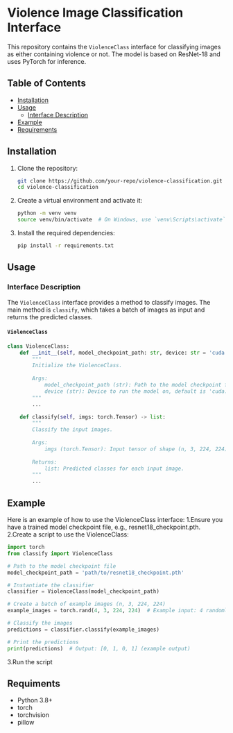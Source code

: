 # Violence Image Classification Interface

This repository contains the `ViolenceClass` interface for classifying images as either containing violence or not. The model is based on ResNet-18 and uses PyTorch for inference.

## Table of Contents
- [Installation](#installation)
- [Usage](#usage)
    - [Interface Description](#interface-description)
- [Example](#example)
- [Requirements](#requirements)

## Installation

1. Clone the repository:
    ```sh
    git clone https://github.com/your-repo/violence-classification.git
    cd violence-classification
    ```

2. Create a virtual environment and activate it:
    ```sh
    python -m venv venv
    source venv/bin/activate  # On Windows, use `venv\Scripts\activate`
    ```

3. Install the required dependencies:
    ```sh
    pip install -r requirements.txt
    ```

## Usage

### Interface Description

The `ViolenceClass` interface provides a method to classify images. The main method is `classify`, which takes a batch of images as input and returns the predicted classes.

#### `ViolenceClass`

```python
class ViolenceClass:
    def __init__(self, model_checkpoint_path: str, device: str = 'cuda:0'):
        """
        Initialize the ViolenceClass.
        
        Args:
            model_checkpoint_path (str): Path to the model checkpoint file.
            device (str): Device to run the model on, default is 'cuda:0'.
        """
        ...

    def classify(self, imgs: torch.Tensor) -> list:
        """
        Classify the input images.
        
        Args:
            imgs (torch.Tensor): Input tensor of shape (n, 3, 224, 224) where n is the batch size.
        
        Returns:
            list: Predicted classes for each input image.
        """
        ...
```

## Example

Here is an example of how to use the ViolenceClass interface:
1.Ensure you have a trained model checkpoint file, e.g., resnet18_checkpoint.pth.
2.Create a script to use the ViolenceClass:

```python
import torch
from classify import ViolenceClass

# Path to the model checkpoint file
model_checkpoint_path = 'path/to/resnet18_checkpoint.pth'

# Instantiate the classifier
classifier = ViolenceClass(model_checkpoint_path)

# Create a batch of example images (n, 3, 224, 224)
example_images = torch.rand(4, 3, 224, 224)  # Example input: 4 randomly generated images

# Classify the images
predictions = classifier.classify(example_images)

# Print the predictions
print(predictions)  # Output: [0, 1, 0, 1] (example output)

```

3.Run the script

## Requiments

* Python 3.8+
* torch
* torchvision
* pillow



